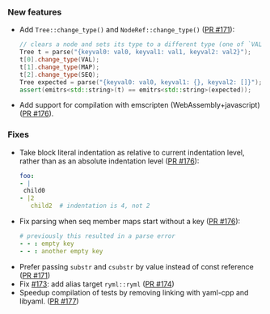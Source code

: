 
### New features
- Add `Tree::change_type()` and `NodeRef::change_type()` ([PR #171](https://github.com/biojppm/rapidyaml/pull/171)):
  ```c++
  // clears a node and sets its type to a different type (one of `VAL`, `SEQ`, `MAP`):
  Tree t = parse("{keyval0: val0, keyval1: val1, keyval2: val2}");
  t[0].change_type(VAL);
  t[1].change_type(MAP);
  t[2].change_type(SEQ);
  Tree expected = parse("{keyval0: val0, keyval1: {}, keyval2: []}");
  assert(emitrs<std::string>(t) == emitrs<std::string>(expected));
  ```
- Add support for compilation with emscripten (WebAssembly+javascript) ([PR #176](https://github.com/biojppm/rapidyaml/pull/176)).

### Fixes

- Take block literal indentation as relative to current indentation level, rather than as an absolute indentation level ([PR #176](https://github.com/biojppm/rapidyaml/pull/176)):
  ```yaml
  foo:
  - |
   child0
  - |2
     child2  # indentation is 4, not 2
  ```
- Fix parsing when seq member maps start without a key ([PR #176](https://github.com/biojppm/rapidyaml/pull/176)):
  ```yaml
  # previously this resulted in a parse error
  - - : empty key
  - - : another empty key
  ```
- Prefer passing `substr` and `csubstr` by value instead of const reference ([PR #171](https://github.com/biojppm/rapidyaml/pull/171))
- Fix [#173](https://github.com/biojppm/rapidyaml/issues/173): add alias target `ryml::ryml` ([PR #174](https://github.com/biojppm/rapidyaml/pull/174))
- Speedup compilation of tests by removing linking with yaml-cpp and libyaml. ([PR #177](https://github.com/biojppm/rapidyaml/pull/177))
